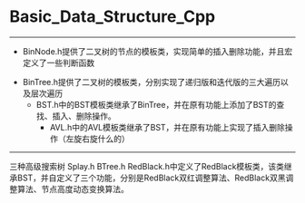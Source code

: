 # Basic_Data_Structure_Cpp
---
* BinNode.h提供了二叉树的节点的模板类，实现简单的插入删除功能，并且宏定义了一些判断函数
+ BinTree.h提供了二叉树的模板类，分别实现了递归版和迭代版的三大遍历以及层次遍历
	- BST.h中的BST模板类继承了BinTree，并在原有功能上添加了BST的查找、插入、删除操作。
		- AVL.h中的AVL模板类继承了BST，并在原有功能上实现了插入删除操作（左旋右旋什么的）
---
三种高级搜索树
Splay.h
BTree.h
RedBlack.h中定义了RedBlack模板类，该类继承BST，并自定义了三个功能，分别是RedBlack双红调整算法、RedBlack双黑调整算法、节点高度动态变换算法。